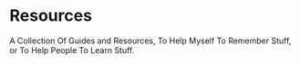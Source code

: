 # Resources
A Collection Of Guides and Resources, To Help Myself To Remember Stuff, or To Help People To Learn Stuff.<br>
